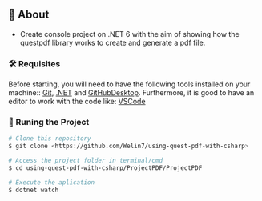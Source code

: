 ## 🔖 About

- Create console project on .NET 6 with the aim of showing how the questpdf library works to create and generate a pdf file.

### 🛠 Requisites

Before starting, you will need to have the following tools installed on your machine::
[Git](https://git-scm.com), [.NET](https://dotnet.microsoft.com/download) and [GitHubDesktop](https://desktop.github.com/). 
Furthermore, it is good to have an editor to work with the code like: [VSCode](https://code.visualstudio.com/)

### 🎲 Runing the Project

```bash
# Clone this repository
$ git clone <https://github.com/Welin7/using-quest-pdf-with-csharp>

# Access the project folder in terminal/cmd
$ cd using-quest-pdf-with-csharp/ProjectPDF/ProjectPDF

# Execute the aplication
$ dotnet watch
